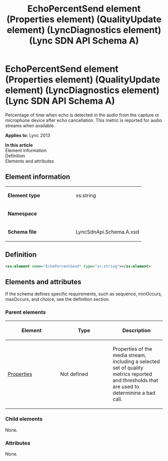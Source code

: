 ﻿---
title: EchoPercentSend element (Properties element) (QualityUpdate element) (LyncDiagnostics element) (Lync SDN API Schema A)
TOCTitle: EchoPercentSend element
ms:assetid: 419e680b-51b4-7a95-89fb-e7b2d524f9e6
ms:mtpsurl: https://msdn.microsoft.com/en-us/library/Dn455032(v=office.15)
ms:contentKeyID: 57260907
ms.date: 07/24/2014
mtps_version: v=office.15
dev_langs:
- xml
---

# EchoPercentSend element (Properties element) (QualityUpdate element) (LyncDiagnostics element) (Lync SDN API Schema A)

Percentage of time when echo is detected in the audio from the capture or microphone device after echo cancellation. This metric is reported for audio streams when available.


**Applies to**: Lync 2013

**In this article**  
Element information  
Definition  
Elements and attributes  

## Element information

<table>
<colgroup>
<col style="width: 50%" />
<col style="width: 50%" />
</colgroup>
<tbody>
<tr class="odd">
<td><p><strong>Element type</strong></p></td>
<td><p>xs:string</p></td>
</tr>
<tr class="even">
<td><p><strong>Namespace</strong></p></td>
<td><p></p></td>
</tr>
<tr class="odd">
<td><p><strong>Schema file</strong></p></td>
<td><p>LyncSdnApi.Schema.A.xsd</p></td>
</tr>
</tbody>
</table>


## Definition

``` xml
<xs:element name="EchoPercentSend" type="xs:string"></xs:element>
```

## Elements and attributes

If the schema defines specific requirements, such as sequence, minOccurs, maxOccurs, and choice, see the definition section.

### Parent elements

<table>
<colgroup>
<col style="width: 33%" />
<col style="width: 33%" />
<col style="width: 33%" />
</colgroup>
<thead>
<tr class="header">
<th><p>Element</p></th>
<th><p>Type</p></th>
<th><p>Description</p></th>
</tr>
</thead>
<tbody>
<tr class="odd">
<td><p><a href="properties-element-qualityupdate-element-sdn-api-schema-a.md">Properties</a></p></td>
<td><p>Not defined</p></td>
<td><p>Properties of the media stream, including a selected set of quality metrics reported and thresholds that are used to determinine a bad call.</p></td>
</tr>
</tbody>
</table>


### Child elements

None.

### Attributes

None.

